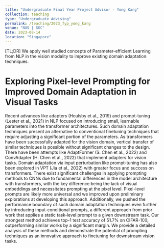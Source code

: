 ```yaml
---
title: "Undergraduate Final Year Project Advisor - Yong Kang"
collection: teaching
type: "Undergraduate Advising"
permalink: /teaching/2023_fyp_yong_kang
venue: "NUS | SOC"
date: 2023-08-14
location: "Singapore"
---
```



[TL;DR] We apply well studied concepts of Parameter-efficient Learning from NLP in the vision modality to improve existing domain adaptation techniques.


Exploring Pixel-level Prompting for Improved Domain Adaptation in Visual Tasks
====

Recent advances like adapters (Houlsby et al., 2019) and prompt-tuning (Lester et al., 2021) in NLP focused on introducing small, learnable parameters into the transformer architectures.
Such domain adaptation techniques present an alternative to conventional finetuning techniques that require adjusting a significant portion of the parameters. As transformers have
been successfully adapted for the vision domain, vertical transfer of similar techniques is possible without significant changes to the design. There have been attempts like AdaptFormer (S.
Chen et al., 2022) and ConvAdapter (H. Chen et al., 2022) that implement adapters for vision tasks. Domain adaptation via input perturbation like prompt-tuning has also been explored
in VPT (Jia et al., 2022) with greater focus and success on transformers. There exist significant challenges in applying prompting methods to CNNs due to fundamental differences in
the model architecture with transformers, with the key difference being the lack of visual embeddings and necessitates prompting at the pixel level. Pixel-level prompts are likely more
universal and we improved upon preliminary explorations at developing this approach. Additionally, we pushed the performance boundary of such domain adaptation techniques even
further by introducing input-conditional prompts, a different approach from prior work that applies a static task-level prompt to a given downstream task. Our strongest method achieves
top-1 test accuracy of 51.7% on CIFAR-100, outperforming similar works by a significant margin. We provide a detailed analysis of these methods and demonstrate the potential of prompting techniques as an innovative approach to finetuning for downstream vision tasks.